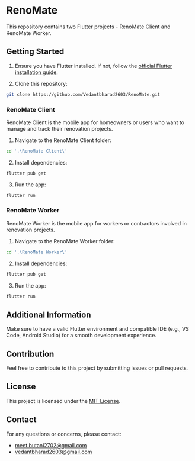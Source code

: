 # RenoMate

This repository contains two Flutter projects - RenoMate Client and RenoMate Worker.

## Getting Started

1. Ensure you have Flutter installed. If not, follow the [official Flutter installation guide](https://flutter.dev/docs/get-started/install).

2. Clone this repository:

```bash
git clone https://github.com/Vedantbharad2603/RenoMate.git
```

### RenoMate Client

RenoMate Client is the mobile app for homeowners or users who want to manage and track their renovation projects.

1. Navigate to the RenoMate Client folder:

```bash
cd '.\RenoMate Client\'
```

2. Install dependencies:

```bash
flutter pub get
```

3. Run the app:

```bash
flutter run
```

### RenoMate Worker

RenoMate Worker is the mobile app for workers or contractors involved in renovation projects.

1. Navigate to the RenoMate Worker folder:

```bash
cd '.\RenoMate Worker\'
```

2. Install dependencies:

```bash
flutter pub get
```

3. Run the app:

```bash
flutter run
```

## Additional Information

Make sure to have a valid Flutter environment and compatible IDE (e.g., VS Code, Android Studio) for a smooth development experience.

## Contribution

Feel free to contribute to this project by submitting issues or pull requests.

## License

This project is licensed under the [MIT License](https://choosealicense.com/licenses/mit/).

## Contact

For any questions or concerns, please contact:

- meet.butani2702@gmail.com
- vedantbharad2603@gmail.com